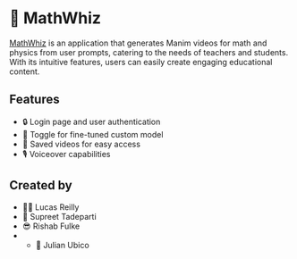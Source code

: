 # 🧠 MathWhiz

[MathWhiz](mathwhiz.biz) is an application that generates Manim videos for math and physics from user prompts, catering to the needs of teachers and students. With its intuitive features, users can easily create engaging educational content.

## Features

- 🔒 Login page and user authentication
- 🔁 Toggle for fine-tuned custom model
- 💾 Saved videos for easy access
- 🎙️ Voiceover capabilities

## Created by

- 🧖‍♂️ Lucas Reilly
- 🏓 Supreet Tadeparti
- 😎 Rishab Fulke
- - 🦠 Julian Ubico
